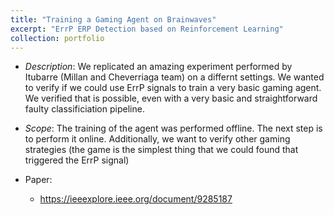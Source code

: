 ```yaml
---
title: "Training a Gaming Agent on Brainwaves"
excerpt: "ErrP ERP Detection based on Reinforcement Learning"
collection: portfolio
---
```


* *Description*: We replicated an amazing experiment performed by Itubarre (Millan and Cheverriaga team) on a differnt settings.  We wanted to verify if we could use ErrP signals to train a very basic gaming agent.  We verified that is possible, even with a very basic and straightforward faulty classificiation pipeline.

* *Scope*: The training of the agent was performed offline.  The next step is to perform it online.  Additionally, we want to verify other gaming strategies (the game is the simplest thing that we could found that triggered the ErrP signal)

* Paper:
  * https://ieeexplore.ieee.org/document/9285187






